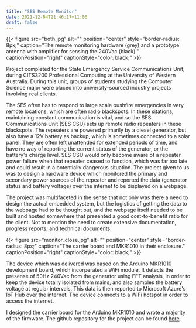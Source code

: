```yaml
---
title: "SES Remote Monitor"
date: 2021-12-04T21:46:17+11:00
draft: false
---
```


{{< figure src="both.jpg" alt="" position="center" style="border-radius: 8px;" caption="The remote monitoring hardware (grey) and a prototype antenna with amplifier for sensing the 240Vac (black)." captionPosition="right" captionStyle="color: black;" >}}

Project completed for the State Emergency Service Communications Unit, during CITS3200 Professional Computing at the University of Western Australia. During this unit, groups of students studying the Computer Science major were placed into university-sourced industry projects involving real clients.

The SES often has to respond to large scale bushfire emergencies in very remote locations, which are often radio blackspots. In these sitations, maintaining constant communication is vital, and so the SES Communications Unit (SES CSU) sets up remote radio repeaters in these blackspots. The repeaters are powered primarily by a diesel generator, but also have a 12V battery as backup, which is sometimes connected to a solar panel. They are often left unattended for extended periods of time, and have no way of reporting the current status of the generator, or the battery's charge level. SES CSU would only become aware of a repeater power faliure when that repeater ceased to function, which was far too late and could result in a potentially dangerous situation. The project given to us was to design a hardware device which monitored the primary and secondary power sources of the repeater and reported the data (generator status and battery voltage) over the internet to be displayed on a webpage.

The project was multifaceted in the sense that not only was there a need to design the actual embedded system, but the logistics of getting the data to the webpage had to be thought out, and the webpage itself needed to be built and hosted somewhere that presented a good cost-to-benefit ratio for the client. Not to mention the need to create extensive documentation, progress reports, and technical documents.

{{< figure src="monitor_close.jpg" alt="" position="center" style="border-radius: 8px;" caption="The carrier board and MKR1010 in their enclosure." captionPosition="right" captionStyle="color: black;" >}}

The device which was delivered was based on the Arduino MKR1010 development board, which incorperated a WiFi module. It detects the presense of 50Hz 240Vac from the generator using FFT analysis, in order to keep the device totally isolated from mains, and also samples the battery voltage at regular intervals. This data is then reported to Microsoft Azure's IoT Hub over the internet. The device connects to a WiFi hotspot in order to access the internet.

I designed the carrier board for the Arduino MKR1010 and wrote a majority of the firmware. The github repository for the project can be found [here](https://github.com/erik6K/remote-monitor).
